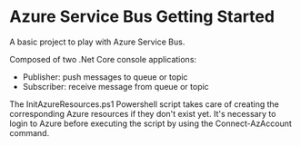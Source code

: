 # Azure Service Bus Getting Started

A basic project to play with Azure Service Bus.

Composed of two .Net Core console applications:
- Publisher: push messages to queue or topic
- Subscriber: receive message from queue or topic

The InitAzureResources.ps1 Powershell script takes care of creating the corresponding Azure resources if they don't exist yet.
It's necessary to login to Azure before executing the script by using the Connect-AzAccount command.
